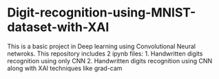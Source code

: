 # Digit-recognition-using-MNIST-dataset-with-XAI

This is a basic project in Deep learning using Convolutional Neural netwroks. 
This repository includes 2 ipynb files: 1. Handwritten digits recognition using only CNN
2. Handwritten digits recognition using CNN along with XAI techniques like grad-cam
